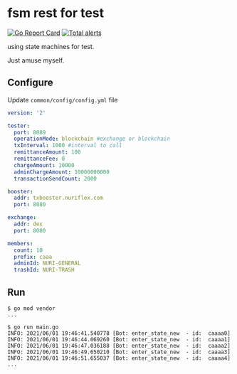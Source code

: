 # fsm rest for test 
[![Go Report Card](https://goreportcard.com/badge/github.com/ddok2/fsm-rest)](https://goreportcard.com/report/github.com/ddok2/fsm-rest) [![Total alerts](https://img.shields.io/lgtm/alerts/g/ddok2/fsm-rest.svg?logo=lgtm&logoWidth=18)](https://lgtm.com/projects/g/ddok2/fsm-rest/alerts/)

using state machines for test.

Just amuse myself.

## Configure
Update `common/config/config.yml` file
```yaml
version: '2'

tester:
  port: 8089
  operationMode: blockchain #exchange or blockchain
  txInterval: 1000 #interval to call
  remittanceAmount: 100
  remittanceFee: 0
  chargeAmount: 10000
  adminChargeAmount: 10000000000
  transactionSendCount: 2000

booster:
  addr: txbooster.nuriflex.com
  port: 8080

exchange:
  addr: dex
  port: 8080

members:
  count: 10
  prefix: caaa
  adminId: NURI-GENERAL
  trashId: NURI-TRASH

```

## Run
```shell
$ go mod vendor
...

$ go run main.go
INFO: 2021/06/01 19:46:41.540778 [Bot: enter_state_new  - id:  caaaa0]
INFO: 2021/06/01 19:46:44.069260 [Bot: enter_state_new  - id:  caaaa1]
INFO: 2021/06/01 19:46:47.036188 [Bot: enter_state_new  - id:  caaaa2]
INFO: 2021/06/01 19:46:49.650210 [Bot: enter_state_new  - id:  caaaa3]
INFO: 2021/06/01 19:46:51.655037 [Bot: enter_state_new  - id:  caaaa4]
...
```

